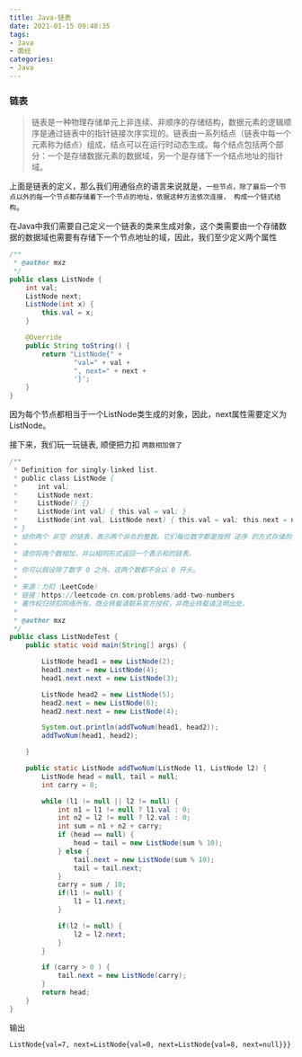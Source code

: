 ```yaml
---
title: Java-链表
date: 2021-01-15 09:48:35
tags:
- Java
- 面经
categories: 
- Java
---
```

### 链表
>链表是一种物理存储单元上非连续、非顺序的存储结构，数据元素的逻辑顺序是通过链表中的指针链接次序实现的。链表由一系列结点（链表中每一个元素称为结点）组成，结点可以在运行时动态生成。每个结点包括两个部分：一个是存储数据元素的数据域，另一个是存储下一个结点地址的指针域。 

上面是链表的定义，那么我们用通俗点的语言来说就是，`一些节点，除了最后一个节点以外的每一个节点都存储着下一个节点的地址，依据这种方法依次连接， 构成一个链式结构`。

在Java中我们需要自己定义一个链表的类来生成对象，这个类需要由一个存储数据的数据域也需要有存储下一个节点地址的域，因此，我们至少定义两个属性
```java
/**
 * @author mxz
 */
public class ListNode {
    int val;
    ListNode next;
    ListNode(int x) {
        this.val = x;
    }

    @Override
    public String toString() {
        return "ListNode{" +
                "val=" + val +
                ", next=" + next +
                '}';
    }
}

```

因为每个节点都相当于一个ListNode类生成的对象，因此，next属性需要定义为ListNode。

接下来，我们玩一玩链表, 顺便把力扣 `两数相加做了`

```java
/**
 * Definition for singly-linked list.
 * public class ListNode {
 *     int val;
 *     ListNode next;
 *     ListNode() {}
 *     ListNode(int val) { this.val = val; }
 *     ListNode(int val, ListNode next) { this.val = val; this.next = next; }
 * }
 * 给你两个 非空 的链表，表示两个非负的整数。它们每位数字都是按照 逆序 的方式存储的，并且每个节点只能存储 一位 数字。
 *
 * 请你将两个数相加，并以相同形式返回一个表示和的链表。
 *
 * 你可以假设除了数字 0 之外，这两个数都不会以 0 开头。
 *
 * 来源：力扣（LeetCode）
 * 链接：https://leetcode-cn.com/problems/add-two-numbers
 * 著作权归领扣网络所有。商业转载请联系官方授权，非商业转载请注明出处。
 *
 * @author mxz
 */
public class ListNodeTest {
    public static void main(String[] args) {

        ListNode head1 = new ListNode(2);
        head1.next = new ListNode(4);
        head1.next.next = new ListNode(3);

        ListNode head2 = new ListNode(5);
        head2.next = new ListNode(6);
        head2.next.next = new ListNode(4);

        System.out.println(addTwoNum(head1, head2));
        addTwoNum(head1, head2);

    }

    public static ListNode addTwoNum(ListNode l1, ListNode l2) {
        ListNode head = null, tail = null;
        int carry = 0;

        while (l1 != null || l2 != null) {
            int n1 = l1 != null ? l1.val : 0;
            int n2 = l2 != null ? l2.val : 0;
            int sum = n1 + n2 + carry;
            if (head == null) {
                head = tail = new ListNode(sum % 10);
            } else {
                tail.next = new ListNode(sum % 10);
                tail = tail.next;
            }
            carry = sum / 10;
            if(l1 != null) {
                l1 = l1.next;
            }

            if(l2 != null) {
                l2 = l2.next;
            }
        }

        if (carry > 0 ) {
            tail.next = new ListNode(carry);
        }
        return head;
    }
}
```

输出
```bash
ListNode{val=7, next=ListNode{val=0, next=ListNode{val=8, next=null}}}
```
